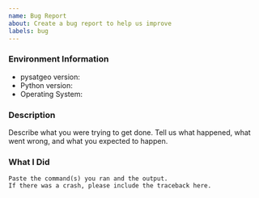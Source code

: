 ```yaml
---
name: Bug Report
about: Create a bug report to help us improve
labels: bug
---
```


<!-- Please search existing issues to avoid creating duplicates. -->

### Environment Information

-   pysatgeo version:
-   Python version:
-   Operating System:

### Description

Describe what you were trying to get done.
Tell us what happened, what went wrong, and what you expected to happen.

### What I Did

```
Paste the command(s) you ran and the output.
If there was a crash, please include the traceback here.
```
